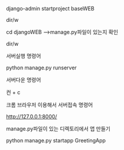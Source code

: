 django-admin startproject baseWEB

dir/w

cd  djangoWEB -->manage.py파일이 있는지 확인

dir/w



서버실행 명령어

python manage.py runserver

서버다운 명령어

컨 + c

크롬 브라우저 이용해서 서버접속 명령어

http://127.0.0.1:8000/

manage.py파일이 있는 디렉토리에서 앱 만들기

python manage.py startapp GreetingApp
